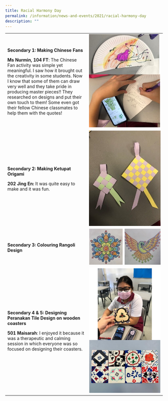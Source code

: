 ```yaml
---
title: Racial Harmony Day
permalink: /information/news-and-events/2021/racial-harmony-day
description: ""
---
```

<table>
<tbody>
<tr>
<td style="width: 300px;">
<p><strong>Secondary 1: Making Chinese Fans</strong></p>
<p><strong>Ms Nurmin, 104 FT</strong>: The Chinese Fan activity was simple yet meaningful. I saw how it brought out the creativity in some students. Now I know that some of them can draw very well and they take pride in producing master pieces!! They researched on designs and put their own touch to them! Some even got their fellow Chinese classmates to help them with the quotes!&nbsp;</p>
</td>
<td style="width: 300px;"><img src="/images/rhd1.png"></td>
</tr>
<tr>
<td style="width: 300px;">
<p><strong>Secondary 2: Making Ketupat Origami</strong></p>
<p><strong>202 Jing En:</strong>&nbsp;It was quite easy to make and it was fun.&nbsp;</p>
</td>
<td style="width: 300px;"><img src="/images/rhd2.jpg"></td>
</tr>
<tr>
<td style="width: 300px;"><strong>Secondary 3: Colouring Rangoli Design </strong></td>
<td style="width: 300px;"><img src="/images/rhd3.png"></td>
</tr>
<tr>
<td style="width: 300px;">
<p><strong>Secondary 4 &amp; 5: Designing Peranakan Tile Design on wooden coasters</strong></p>
<p><strong>501 Maisarah</strong>: I enjoyed it because it was a therapeutic and calming session in which everyone was so focused on designing their coasters.</p>
</td>
<td style="width: 300px;"><img src="/images/rhd4.png"></td>
</tr>
</tbody>
</table>
